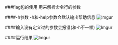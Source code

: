 ###flag包的使用
用来解析命令行的参数

####-h参数
-h和-help参数会默认输出帮助信息
![Imgur](http://i.imgur.com/FRqK6vI.png)

####输入没有定义过的参数会报错(和-h不一样)
![Imgur](http://i.imgur.com/xOvJGPk.png)

####运行结果
![Imgur](http://i.imgur.com/LqPUlf6.png)
